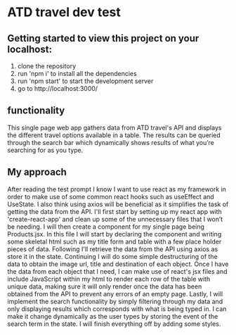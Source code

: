 # ATD travel dev test 

## Getting started to view this project on your localhost: 

1. clone the repository 
2. run 'npm i' to install all the dependencies 
3. run 'npm start' to start the development server 
4. go to http://localhost:3000/ 

## functionality 

This single page web app gathers data from ATD travel's API and displays the different travel options available in a table. The results can be queried through the search bar which dynamically shows results of what you’re searching for as you type. 

## My approach 

After reading the test prompt I know I want to use react as my framework in order to make use of some common react hooks such as useEffect and UseState. I also think using axios will be beneficial as it simplifies the task of getting the data from the API. I'll first start by setting up my react app with 'create-react-app' and clean up some of the unnecessary files that I won’t be needing. I will then create a component for my single page being Products.jsx. In this file I will start by declaring the component and writing some skeletal html such as my title form and table with a few place holder pieces of data. Following I'll retrieve the data from the API using axios as store it in the state. Continuing I will do some simple destructuring of the data to obtain the image url, title and destination of each object. Once I have the data from each object that I need, I can make use of react's jsx files and include JavaScript within my html to render each row of the table with unique data, making sure it will only render once the data has been obtained from the API to prevent any errors of an empty page. Lastly, I will implement the search functionality by simply filtering through my data and only displaying results which corresponds with what is being typed in. I can make it change dynamically as the user types by storing the event of the search term in the state. I will finish everything off by adding some styles.